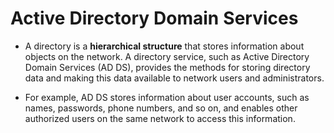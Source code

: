 # Active Directory Domain Services

- A directory is a **hierarchical structure** that stores information about objects on the network. A directory service, such as Active Directory Domain Services (AD DS), provides the methods for storing directory data and making this data available to network users and administrators. 

- For example, AD DS stores information about user accounts, such as names, passwords, phone numbers, and so on, and enables other authorized users on the same network to access this information.